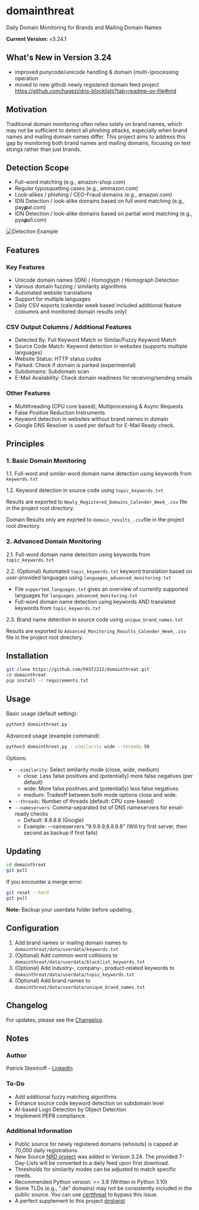 # domainthreat

Daily Domain Monitoring for Brands and Mailing Domain Names

**Current Version:** v3.24.1

## What's New in Version 3.24
- improved punycode/unicode handling & domain (multi-)processing operation
- moved to new github newly registered domain feed project https://github.com/hagezi/dns-blocklists?tab=readme-ov-file#nrd

## Motivation

Traditional domain monitoring often relies solely on brand names, which may not be sufficient to detect all phishing attacks, especially when brand names and mailing domain names differ. This project aims to address this gap by monitoring both brand names and mailing domains, focusing on text strings rather than just brands.

## Detection Scope
- Full-word matching (e.g., amazon-shop.com)
- Regular typosquatting cases (e.g., ammazon.com)
- Look-alikes / phishing / CEO-Fraud domains (e.g., arnazon.com)
- IDN Detection / look-alike domains based on full word matching (e.g., 𝗉ay𝞀al.com)
- IDN Detection / look-alike domains based on partial word matching (e.g., 𝗉ya𝞀a1.com)

![Detection Example](https://github.com/PAST2212/domainthreat/assets/124390875/b9d27c1c-a366-49bf-8c69-666681f87041)

## Features

### Key Features
- Unicode domain names (IDN) / Homoglyph / Homograph Detection
- Various domain fuzzing / similarity algorithms
- Automated website translations
- Support for multiple languages
- Daily CSV exports (calendar week based included additional feature coloumns and monitored domain results only)

### CSV Output Columns / Additional Features
- Detected By: Full Keyword Match or Similar/Fuzzy Keyword Match
- Source Code Match: Keyword detection in websites (supports multiple languages)
- Website Status: HTTP status codes
- Parked: Check if domain is parked (experimental)
- Subdomains: Subdomain scan
- E-Mail Availability: Check domain readiness for receiving/sending emails

### Other Features
- Multithreading (CPU core based), Multiprocessing & Async Requests
- False Positive Reduction Instruments
- Keyword detection in websites without brand names in domain
- Google DNS Resolver is used per default for E-Mail Ready check. 

## Principles

### 1. Basic Domain Monitoring
1.1. Full-word and similar-word domain name detection using keywords from `keywords.txt`

1.2. Keyword detection in source code using `topic_keywords.txt`

Results are exported to `Newly_Registered_Domains_Calender_Week_.csv` file in the project root directory. 

Domain Results only are exprted to `domain_results_.csv`file in the project root directory.

### 2. Advanced Domain Monitoring
2.1. Full-word domain name detection using keywords from `topic_keywords.txt`

2.2. (Optional) Automated `topic_keywords.txt` keyword translation based on user-provided languages using `languages_advanced_monitoring.txt`
   - File `supported_languages.txt` gives an overview of currently supported languages for `languages_advanced_monitoring.txt`
   - Full-word domain name detection using keywords AND translated keywords from `topic_keywords.txt`

2.3. Brand name detection in source code using `unique_brand_names.txt`

Results are exported to `Advanced_Monitoring_Results_Calender_Week_.csv` file in the project root directory.

## Installation

```bash
git clone https://github.com/PAST2212/domainthreat.git
cd domainthreat
pip install -r requirements.txt
```

## Usage

Basic usage (default setting):
```bash
python3 domainthreat.py
```

Advanced usage (example command):
```bash
python3 domainthreat.py --similarity wide --threads 50
```

Options:
- `--similarity`: Select similarity mode (close, wide, medium)
  - close: Less false positives and (potentially) more false negatives (per default)
  - wide: More false positives and (potentially) less false negatives 
  - medium: Tradeoff between both mode options close and wide.
- `--threads`: Number of threads (default: CPU core-based)
- `--nameservers`: Comma-separated list of DNS nameservers for email-ready checks
  - Default: 8.8.8.8 (Google)
  - Example: --nameservers "9.9.9.9,8.8.8.8" (Will try first server, then second as backup if first fails)

## Updating

```bash
cd domainthreat
git pull
```

If you encounter a merge error:
```bash
git reset --hard
git pull
```

**Note:** Backup your userdata folder before updating.

## Configuration

1. Add brand names or mailing domain names to `domainthreat/data/userdata/keywords.txt`
2. (Optional) Add common word collisions to `domainthreat/data/userdata/blacklist_keywords.txt`
3. (Optional) Add industry-, company-, product-related keywords to `domainthreat/data/userdata/topic_keywords.txt`
4. (Optional) Add brand names to `domainthreat/data/userdata/unique_brand_names.txt`

## Changelog

For updates, please see the [Changelog](https://github.com/PAST2212/domainthreat/blob/main/Changelog).

## Notes

### Author
Patrick Steinhoff - [LinkedIn](https://www.linkedin.com/in/patrick-steinhoff-168892222/)

### To-Do
- Add additional fuzzy matching algorithms
- Enhance source code keyword detection on subdomain level
- AI-based Logo Detection by Object Detection
- Implement PEP8 compliance

### Additional Information
- Public source for newly registered domains (whoisds) is capped at 70,000 daily registrations. 
- New Source [NRD project](https://github.com/hagezi/dns-blocklists?tab=readme-ov-file#nrd) was added in Version 3.24. The provided 7-Day-Lists will be converted to a daily feed upon first download.
- Thresholds for similarity modes can be adjusted to match specific needs.
- Recommended Python version: >= 3.8 (Written in Python 3.10)
- Some TLDs (e.g., ".de" domains) may not be consistently included in the public source. You can use [certthreat](https://github.com/PAST2212/certthreat) to bypass this issue.
- A perfect supplement to this project [dnstwist](https://github.com/elceef/dnstwist)
